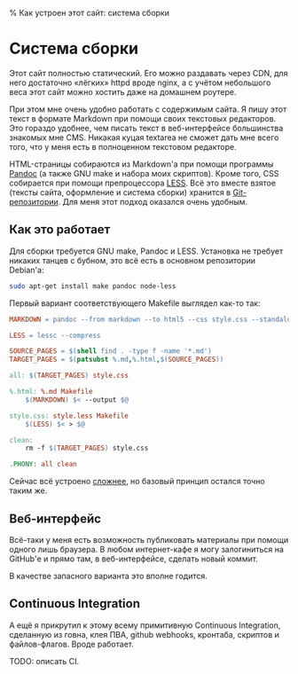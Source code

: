 % Как устроен этот сайт: система сборки

Система сборки
==============

Этот сайт полностью статический. Его можно раздавать через CDN, для него
достаточно «лёгких» httpd вроде nginx, а с учётом небольшого веса этот сайт
можно хостить даже на домашнем роутере.

При этом мне очень удобно работать с содержимым сайта. Я пишу этот текст
в формате Markdown при помощи своих текстовых редакторов. Это гораздо
удобнее, чем писать текст в веб-интерфейсе большинства знакомых мне CMS.
Никакая куцая textarea не сможет дать мне всего того, что у меня есть
в полноценном текстовом редакторе.

HTML-страницы собираются из Markdown'а при помощи программы [Pandoc][1]
(а также GNU make и набора моих скриптов). Кроме того, CSS собирается
при помощи препроцессора [LESS][2]. Всё это вместе взятое (тексты сайта,
оформление и система сборки) хранится в [Git-репозитории][3].
Для меня этот подход оказался очень удобным.

Как это работает
----------------

Для сборки требуется GNU make, Pandoc и LESS.
Установка не требует никаких танцев с бубном, это всё есть
в основном репозитории Debian'а:

```sh
sudo apt-get install make pandoc node-less
```

Первый вариант соответствующего Makefile выглядел как-то так:

```Makefile
MARKDOWN = pandoc --from markdown --to html5 --css style.css --standalone

LESS = lessc --compress

SOURCE_PAGES = $(shell find . -type f -name '*.md')
TARGET_PAGES = $(patsubst %.md,%.html,$(SOURCE_PAGES))

all: $(TARGET_PAGES) style.css

%.html: %.md Makefile
    $(MARKDOWN) $< --output $@

style.css: style.less Makefile
    $(LESS) $< > $@

clean:
    rm -f $(TARGET_PAGES) style.css

.PHONY: all clean
```

Сейчас всё устроено [сложнее][4], но базовый принцип остался точно таким же.

Веб-интерфейс
-------------

Всё-таки у меня есть возможность публиковать материалы при помощи одного лишь
браузера. В любом интернет-кафе я могу залогиниться на GitHub'е и прямо там,
в веб-интерфейсе, сделать новый коммит.

В качестве запасного варианта это вполне годится.

Continuous Integration
----------------------

А ещё я прикрутил к этому всему примитивную Continuous Integration,
сделанную из говна, клея ПВА, github webhooks, кронтаба, скриптов
и файлов-флагов. Вроде работает.

TODO: описать CI.

[1]: http://johnmacfarlane.net/pandoc/
[2]: http://lesscss.org/
[3]: https://github.com/kastaneda/homepage
[4]: https://github.com/kastaneda/homepage/blob/master/Makefile
